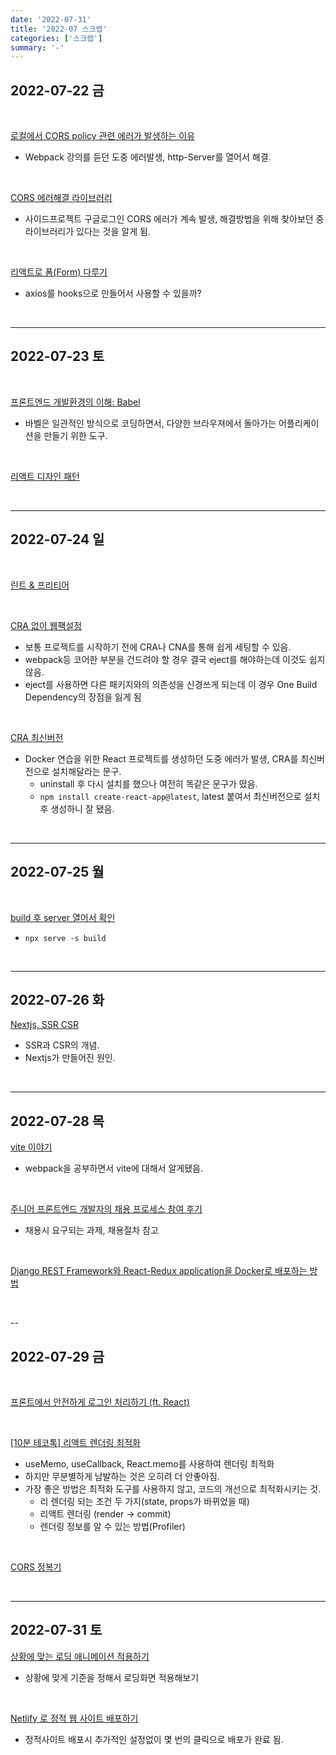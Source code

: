 ```yaml
---
date: '2022-07-31'
title: '2022-07 스크랩'
categories: ['스크랩']
summary: '-'
---
```


## 2022-07-22 금

<br>

[로컬에서 CORS policy 관련 에러가 발생하는 이유](https://velog.io/@takeknowledge/%EB%A1%9C%EC%BB%AC%EC%97%90%EC%84%9C-CORS-policy-%EA%B4%80%EB%A0%A8-%EC%97%90%EB%9F%AC%EA%B0%80-%EB%B0%9C%EC%83%9D%ED%95%98%EB%8A%94-%EC%9D%B4%EC%9C%A0-3gk4gyhreu)

- Webpack 강의를 듣던 도중 에러발생, http-Server를 열어서 해결.

<br>

[CORS 에러해결 라이브러리](https://chrome.google.com/webstore/detail/allow-cors-access-control/lhobafahddgcelffkeicbaginigeejlf)

- 사이드프로젝트 구글로그인 CORS 에러가 계속 발생, 해결방법을 위해 찾아보던 중 라이브러리가 있다는 것을 알게 됨.

<br>

[리액트로 폼(Form) 다루기](https://jeonghwan-kim.github.io/dev/2022/03/29/react-form-and-formik.html)

- axios를 hooks으로 만들어서 사용할 수 있을까?

<br>

---

## 2022-07-23 토

<br>

[프론트엔드 개발환경의 이해: Babel](https://jeonghwan-kim.github.io/series/2019/12/22/frontend-dev-env-babel.html)

- 바벨은 일관적인 방식으로 코딩하면서, 다양한 브라우져에서 돌아가는 어플리케이션을 만들기 위한 도구.

<br>

[리액트 디자인 패턴](https://velog.io/@dnr6054/%EC%9C%A0%EC%9A%A9%ED%95%9C-%EB%A6%AC%EC%95%A1%ED%8A%B8-%ED%8C%A8%ED%84%B4-5%EA%B0%80%EC%A7%80)

<br>

---

## 2022-07-24 일

<br>

[린트 & 프리티어](https://jeonghwan-kim.github.io/series/2019/12/30/frontend-dev-env-lint.html)

<br>

[CRA 없이 웹팩설정](https://velog.io/@leehyunho2001/CRA-%EB%AA%85%EB%A0%B9%EC%96%B4-%EC%97%86%EC%9D%B4-React18-TypeScript-Webpack)

- 보통 프로젝트를 시작하기 전에 CRA나 CNA를 통해 쉽게 세팅할 수 있음.
- webpack등 코어한 부분을 건드려야 할 경우 결국 eject를 해야하는데 이것도 쉽지 않음.
- eject를 사용하면 다른 패키지와의 의존성을 신경쓰게 되는데 이 경우 One Build Dependency의 장점을 잃게 됨

<br>

[CRA 최신버전](https://stackoverflow.com/questions/59188624/template-not-provided-using-create-react-app)

- Docker 연습을 위한 React 프로젝트를 생성하던 도중 에러가 발생, CRA를 최신버전으로 설치해달라는 문구.
  - uninstall 후 다시 설치를 했으나 여전히 똑같은 문구가 떴음.
  - `npm install create-react-app@latest`, latest 붙여서 최신버전으로 설치 후 생성하니 잘 됐음.

<br>

---

## 2022-07-25 월

<br>

[build 후 server 열어서 확인](https://codechasseur.tistory.com/52)

- `npx serve -s build`

<br>

---

## 2022-07-26 화

[Nextjs, SSR CSR](https://velog.io/@jeff0720/Next.js-%EA%B0%9C%EB%85%90-%EC%9D%B4%ED%95%B4-%EB%B6%80%ED%84%B0-%EC%8B%A4%EC%8A%B5%EA%B9%8C%EC%A7%80-%ED%95%B4%EB%B3%B4%EB%8A%94-SSR-%ED%99%98%EA%B2%BD-%EA%B5%AC%EC%B6%95)

- SSR과 CSR의 개념.
- Nextjs가 만들어진 원인.

<br>

---

## 2022-07-28 목

[vite 이야기 ](https://velog.io/@teo/vite)

- webpack을 공부하면서 vite에 대해서 알게됐음.

<br>

[주니어 프론트엔드 개발자의 채용 프로세스 참여 후기](https://zuminternet.github.io/zum-front-recurit-review/)

- 채용시 요구되는 과제, 채용절차 참고

<br>

[Django REST Framework와 React-Redux application을 Docker로 배포하는 방법](https://velog.io/@asap0208/Django-REST-Framework%EC%99%80-React-Redux-application%EC%9D%84-Docker%EB%A1%9C-%EB%B0%B0%ED%8F%AC%ED%95%98%EB%8A%94-%EB%B0%A9%EB%B2%95#%ED%94%84%EB%A1%A0%ED%8A%B8%EC%97%94%EB%93%9C-%EC%84%B8%ED%8C%85)

<br>

--

## 2022-07-29 금

<br>

[프론트에서 안전하게 로그인 처리하기 (ft. React)](https://velog.io/@yaytomato/%ED%94%84%EB%A1%A0%ED%8A%B8%EC%97%90%EC%84%9C-%EC%95%88%EC%A0%84%ED%95%98%EA%B2%8C-%EB%A1%9C%EA%B7%B8%EC%9D%B8-%EC%B2%98%EB%A6%AC%ED%95%98%EA%B8%B0)

<br>

[[10분 테코톡] 리액트 렌더링 최적화](https://youtu.be/1YAWshEGU6g)

- useMemo, useCallback, React.memo를 사용하여 렌더링 최적화
- 하지만 무분별하게 남발하는 것은 오히려 더 안좋아짐.
- 가장 좋은 방법은 최적화 도구를 사용하지 않고, 코드의 개선으로 최적화시키는 것.
  - 리 렌더링 되는 조건 두 가지(state, props가 바뀌었을 때)
  - 리액트 렌더링 (render → commit)
  - 렌더링 정보를 알 수 있는 방법(Profiler)

<br>

[CORS 정복기](https://velog.io/@prayme/CORS-%EC%A0%95%EB%B3%B5%EA%B8%B0)

<br>

---

## 2022-07-31 토

[상황에 맞는 로딩 애니메이션 적용하기](https://medium.com/myrealtrip-product/%EC%83%81%ED%99%A9%EC%97%90-%EB%A7%9E%EB%8A%94-%EB%A1%9C%EB%94%A9-%EC%95%A0%EB%8B%88%EB%A9%94%EC%9D%B4%EC%85%98-%EC%A0%81%EC%9A%A9%ED%95%98%EA%B8%B0-2018af51c197)

- 상황에 맞게 기준을 정해서 로딩화면 적용해보기

<br>

[Netlify 로 정적 웹 사이트 배포하기](https://jojoldu.tistory.com/546)

- 정적사이트 배포시 추가적인 설정없이 몇 번의 클릭으로 배포가 완료 됨.
